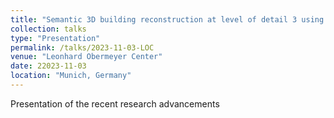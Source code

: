 ```yaml
---
title: "Semantic 3D building reconstruction at level of detail 3 using mobile mapping data"
collection: talks
type: "Presentation"
permalink: /talks/2023-11-03-LOC
venue: "Leonhard Obermeyer Center"
date: 22023-11-03
location: "Munich, Germany"
---
```


Presentation of the recent research advancements 
